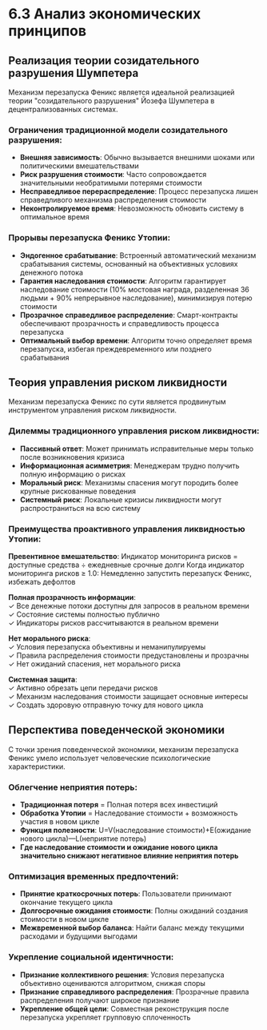 # 6.3 Анализ экономических принципов

## Реализация теории созидательного разрушения Шумпетера

Механизм перезапуска Феникс является идеальной реализацией теории "созидательного разрушения" Йозефа Шумпетера в децентрализованных системах.

### Ограничения традиционной модели созидательного разрушения:

* **Внешняя зависимость**: Обычно вызывается внешними шоками или политическими вмешательствами
* **Риск разрушения стоимости**: Часто сопровождается значительными необратимыми потерями стоимости
* **Несправедливое перераспределение**: Процесс перезапуска лишен справедливого механизма распределения стоимости
* **Неконтролируемое время**: Невозможность обновить систему в оптимальное время

### Прорывы перезапуска Феникс Утопии:

* **Эндогенное срабатывание**: Встроенный автоматический механизм срабатывания системы, основанный на объективных условиях денежного потока
* **Гарантия наследования стоимости**: Алгоритм гарантирует наследование стоимости (10% мостовая награда, разделенная 36 людьми + 90% непрерывное наследование), минимизируя потерю стоимости
* **Прозрачное справедливое распределение**: Смарт-контракты обеспечивают прозрачность и справедливость процесса перезапуска
* **Оптимальный выбор времени**: Алгоритм точно определяет время перезапуска, избегая преждевременного или позднего срабатывания

## Теория управления риском ликвидности

Механизм перезапуска Феникс по сути является продвинутым инструментом управления риском ликвидности.

### Дилеммы традиционного управления риском ликвидности:

* **Пассивный ответ**: Может принимать исправительные меры только после возникновения кризиса
* **Информационная асимметрия**: Менеджерам трудно получить полную информацию о рисках
* **Моральный риск**: Механизмы спасения могут породить более крупные рискованные поведения
* **Системный риск**: Локальные кризисы ликвидности могут распространиться на всю систему

### Преимущества проактивного управления ликвидностью Утопии:

**Превентивное вмешательство**: Индикатор мониторинга рисков = доступные средства ÷ ежедневные срочные долги
Когда индикатор мониторинга рисков ≥ 1.0: Немедленно запустить перезапуск Феникс, избежать дефолтов

**Полная прозрачность информации**:  
✓ Все денежные потоки доступны для запросов в реальном времени  
✓ Состояние системы полностью публично  
✓ Индикаторы рисков рассчитываются в реальном времени

**Нет морального риска**:  
✓ Условия перезапуска объективны и неманипулируемы  
✓ Правила распределения стоимости предустановлены и прозрачны  
✓ Нет ожиданий спасения, нет морального риска

**Системная защита**:  
✓ Активно обрезать цепи передачи рисков  
✓ Механизм наследования стоимости защищает основные интересы  
✓ Создать здоровую отправную точку для нового цикла

## Перспектива поведенческой экономики

С точки зрения поведенческой экономики, механизм перезапуска Феникс умело использует человеческие психологические характеристики.

### Облегчение неприятия потерь:

* **Традиционная потеря** = Полная потеря всех инвестиций
* **Обработка Утопии** = Наследование стоимости + возможность участия в новом цикле
* **Функция полезности**: U=V(наследование стоимости)+E(ожидание нового цикла)—L(неприятие потерь)
* **Где наследование стоимости и ожидание нового цикла значительно снижают негативное влияние неприятия потерь**

### Оптимизация временных предпочтений:

* **Принятие краткосрочных потерь**: Пользователи принимают окончание текущего цикла
* **Долгосрочные ожидания стоимости**: Полны ожиданий создания стоимости в новом цикле
* **Межвременной выбор баланса**: Найти баланс между текущими расходами и будущими выгодами

### Укрепление социальной идентичности:

* **Признание коллективного решения**: Условия перезапуска объективно оцениваются алгоритмом, снижая споры
* **Признание справедливого распределения**: Прозрачные правила распределения получают широкое признание
* **Укрепление общей цели**: Совместная реконструкция после перезапуска укрепляет групповую сплоченность